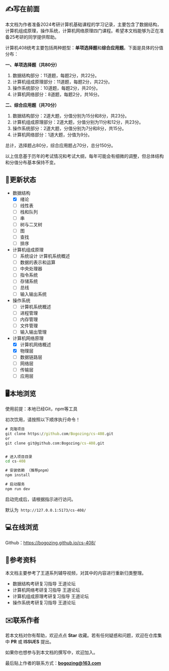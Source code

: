## ✍写在前面

本文档为作者准备2024考研计算机基础课程的学习记录，主要包含了数据结构，计算机组成原理，操作系统，计算机网络原理四门课程。希望本文档能够为正在准备25考研的同学提供帮助。

计算机408统考主要包括两种题型：**单项选择题**和**综合应用题**。下面是具体的分值分布：

**一、单项选择题（共80分）**

1. 数据结构部分：11道题，每题2分，共22分。
2. 计算机组成原理部分：11道题，每题2分，共22分。
3. 操作系统部分：10道题，每题2分，共20分。
4. 计算机网络部分：8道题，每题2分，共16分。

**二、综合应用题（共70分）**

1. 数据结构部分：2道大题，分值分别为15分和8分，共23分。
2. 计算机组成原理部分：2道大题，分值分别为11分和12分，共23分。
3. 操作系统部分：2道大题，分值分别为7分和8分，共15分。
4. 计算机网络部分：1道大题，分值为9分。

总计，选择题占80分，综合应用题占70分，总分150分。

以上信息基于历年的考试情况和考试大纲，每年可能会有细微的调整，但总体结构和分值分布基本保持不变。

## 📝更新状态

- 数据结构
  - [x] 绪论
  - [ ] 线性表
  - [ ] 栈和队列
  - [ ] 串
  - [ ] 树与二叉树
  - [ ] 图
  - [ ] 查找
  - [ ] 排序

- 计算机组成原理
  - [ ] 系统设计 计算机系统概述
  - [ ] 数据的表示和运算
  - [ ] 中央处理器
  - [ ] 指令系统
  - [ ] 存储系统
  - [ ] 总线
  - [ ] 输入输出系统

- 操作系统
  - [ ] 计算机系统概述
  - [ ] 进程管理
  - [ ] 内存管理
  - [ ] 文件管理
  - [ ] 输入输出管理

- 计算机网络原理
  - [x] 计算机网络概述
  - [x] 物理层 
  - [ ] 数据链路层
  - [ ] 网络层
  - [ ] 传输层
  - [ ] 应用层

## 🖥️本地浏览

使用前提：本地已经Git，npm等工具

初次饮用，请按照以下顺序执行命令！

```cmd
# 克隆项目
git clone https://github.com/Bogozing/cs-408.git
or
git clone git@github.com:Bogozing/cs-408.git


# 进入项目目录
cd cs-408

# 安装依赖 （推荐pnpm）
npm install

# 启动服务
npm run dev

```

启动完成后，请根据指示进行访问。

默认为` http://127.0.0.1:5173/cs-408/`

## 💻在线浏览

Github：https://bogozing.github.io/cs-408/

## 📓参考资料

本文档主要参考了王道系列辅导视频，对其中的内容进行重新归类整理。

- 数据结构考研复习指导 王道论坛
- 计算机网络考研复习指导 王道论坛
- 计算机组成原理考研复习指导 王道论坛
- 操作系统考研复习指导 王道论坛

## ✉️联系作者

若本文档对你有帮助，欢迎点点 **Star** 收藏。若有任何疑惑和问题，欢迎在仓库集中 **PR** 或 **ISSUES** 提出。

如果你也想参与到本文档的撰写中，欢迎加入。

最后贴上作者的联系方式：**bogozing@163.com**
